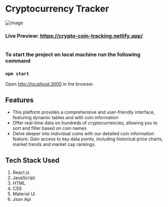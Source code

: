 # Cryptocurrency Tracker
![image](https://user-images.githubusercontent.com/31257235/169805529-a8dbc6c2-1ee4-4dda-868f-421882132ad9.png)
### Live Preview: https://crypto-coin-tracking.netlify.app/

#

###  To start the project on local machine run the following command 
### `npm start`

Open [http://localhost:3000](http://localhost:3000) in the browser.
## Features
   * This platform provides a comprehensive and user-friendly interface, featuring dynamic tables and with coin information
   * Offer real-time data on hundreds of cryptocurrencies, allowing you to sort and filter based on coin names
   * Delve deeper into individual coins with our detailed coin information feature. Gain access to key data points, including historical price charts, market trends and market cap rankings.

## Tech Stack Used
   1. React js
   2. JavaScript
   3. HTML
   4. CSS
   5. Material Ui
   6. Json Api
   
